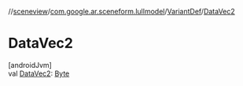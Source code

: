 //[sceneview](../../../index.md)/[com.google.ar.sceneform.lullmodel](../index.md)/[VariantDef](index.md)/[DataVec2](-data-vec2.md)

# DataVec2

[androidJvm]\
val [DataVec2](-data-vec2.md): [Byte](https://kotlinlang.org/api/latest/jvm/stdlib/kotlin/-byte/index.html)
